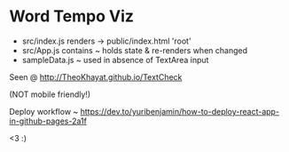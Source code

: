 # Word Tempo Viz

- src/index.js renders <MainViz /> -> public/index.html 'root'
- src/App.js contains <MainViz /> ~ holds state & re-renders when changed
- sampleData.js ~ used in absence of TextArea input

Seen @ http://TheoKhayat.github.io/TextCheck

(NOT mobile friendly!)

Deploy workflow ~ https://dev.to/yuribenjamin/how-to-deploy-react-app-in-github-pages-2a1f

<3 :)